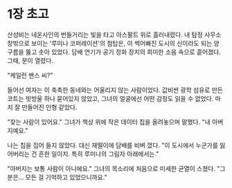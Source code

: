 # 1장 초고

산성비는 네온사인의 번들거리는 빛을 타고 아스팔트 위로 흘러내렸다. 내 탐정 사무소 창밖으로 보이는 '루미나 코퍼레이션'의 첨탑은, 이 썩어빠진 도시의 신이라도 되는 양 구름을 뚫고 솟아 있었다. 담배 연기가 공기 정화 장치의 희미한 소음 속으로 흩어졌다. 그때, 문이 열렸다.

"케일런 밴스 씨?"

들어선 여자는 이 축축한 동네와는 어울리지 않는 사람이었다. 값비싼 광학 섬유로 만든 코트는 빗방울 하나 묻어있지 않았고, 그녀의 얼굴에선 어떤 감정도 읽을 수 없었다. 마치 잘 만들어진 인형 같았다.

"찾는 사람이 있어요." 그녀가 책상 위에 작은 데이터 칩을 올려놓으며 말했다. "내 아버지예요."

나는 칩을 집어 들지 않았다. 대신 재떨이에 담배를 비벼 껐다. "이 도시에서 누군가를 잃어버리는 건 흔한 일이지. 특히 루미나의 그림자 아래에서는."

"아버지는 보통 사람이 아니에요." 그녀의 목소리에 처음으로 미세한 균열이 스쳤다. "그분은... 모든 걸 기억하고 있었으니까요."

